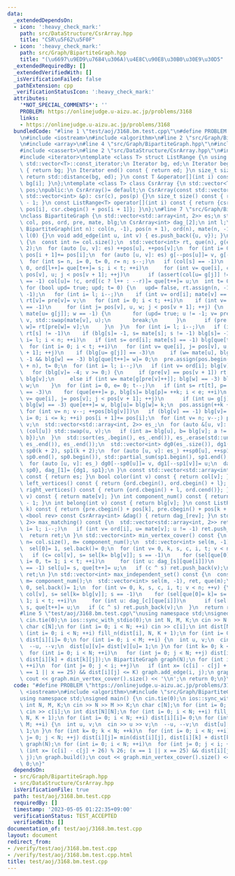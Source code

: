 ```yaml
---
data:
  _extendedDependsOn:
  - icon: ':heavy_check_mark:'
    path: src/DataStructure/CsrArray.hpp
    title: "CSR\u5F62\u5F0F"
  - icon: ':heavy_check_mark:'
    path: src/Graph/BipartiteGraph.hpp
    title: "(\u6697\u9ED9\u7684\u306A)\u4E8C\u90E8\u30B0\u30E9\u30D5"
  _extendedRequiredBy: []
  _extendedVerifiedWith: []
  _isVerificationFailed: false
  _pathExtension: cpp
  _verificationStatusIcon: ':heavy_check_mark:'
  attributes:
    '*NOT_SPECIAL_COMMENTS*': ''
    PROBLEM: https://onlinejudge.u-aizu.ac.jp/problems/3168
    links:
    - https://onlinejudge.u-aizu.ac.jp/problems/3168
  bundledCode: "#line 1 \"test/aoj/3168.bm.test.cpp\"\n#define PROBLEM \"https://onlinejudge.u-aizu.ac.jp/problems/3168\"\
    \n#include <iostream>\n#include <algorithm>\n#line 2 \"src/Graph/BipartiteGraph.hpp\"\
    \n#include <array>\n#line 4 \"src/Graph/BipartiteGraph.hpp\"\n#include <numeric>\n\
    #include <cassert>\n#line 2 \"src/DataStructure/CsrArray.hpp\"\n#include <vector>\n\
    #include <iterator>\ntemplate <class T> struct ListRange {\n using Iterator= typename\
    \ std::vector<T>::const_iterator;\n Iterator bg, ed;\n Iterator begin() const\
    \ { return bg; }\n Iterator end() const { return ed; }\n size_t size() const {\
    \ return std::distance(bg, ed); }\n const T &operator[](int i) const { return\
    \ bg[i]; }\n};\ntemplate <class T> class CsrArray {\n std::vector<T> csr;\n std::vector<int>\
    \ pos;\npublic:\n CsrArray()= default;\n CsrArray(const std::vector<T> &c, const\
    \ std::vector<int> &p): csr(c), pos(p) {}\n size_t size() const { return pos.size()\
    \ - 1; }\n const ListRange<T> operator[](int i) const { return {csr.cbegin() +\
    \ pos[i], csr.cbegin() + pos[i + 1]}; }\n};\n#line 7 \"src/Graph/BipartiteGraph.hpp\"\
    \nclass BipartiteGraph {\n std::vector<std::array<int, 2>> es;\n std::vector<int>\
    \ col, pos, ord, pre, mate, blg;\n CsrArray<int> dag_[2];\n int l;\npublic:\n\
    \ BipartiteGraph(int n): col(n, -1), pos(n + 1), ord(n), mate(n, -1), blg(n, -3),\
    \ l(0) {}\n void add_edge(int u, int v) { es.push_back({u, v}); }\n void build()\
    \ {\n  const int n= col.size();\n  std::vector<int> rt, que(n), g(es.size() *\
    \ 2);\n  for (auto [u, v]: es) ++pos[u], ++pos[v];\n  for (int i= 0; i < n; ++i)\
    \ pos[i + 1]+= pos[i];\n  for (auto [u, v]: es) g[--pos[u]]= v, g[--pos[v]]= u;\n\
    \  for (int s= n, i= 0, t= 0, r= n; s--;)\n   if (col[s] == -1)\n    for (col[s]=\
    \ 0, ord[l++]= que[t++]= s; i < t; ++i)\n     for (int v= que[i], c= col[v], j=\
    \ pos[v], u; j < pos[v + 1]; ++j)\n      if (assert(col[u= g[j]] != c); col[u]\
    \ == -1) col[u]= !c, ord[(c ? l++ : --r)]= que[t++]= u;\n  int t= 0, k= 0;\n \
    \ for (bool upd= true; upd; t= 0) {\n   upd= false, rt.assign(n, -1), pre.assign(n,\
    \ -1);\n   for (int i= l; i--;)\n    if (int v= ord[i]; mate[v] == -1) que[t++]=\
    \ rt[v]= pre[v]= v;\n   for (int i= 0; i < t; ++i)\n    if (int v= que[i]; mate[rt[v]]\
    \ == -1)\n     for (int j= pos[v], u, w; j < pos[v + 1]; ++j) {\n      if (w=\
    \ mate[u= g[j]]; w == -1) {\n       for (upd= true; u != -1; v= pre[v]) mate[u]=\
    \ v, std::swap(mate[v], u);\n       break;\n      }\n      if (pre[w] == -1) rt[que[t++]=\
    \ w]= rt[pre[w]= v];\n     }\n  }\n  for (int i= l; i--;)\n   if (int s= ord[i];\
    \ rt[s] != -1)\n    if (blg[s]= -1, s= mate[s]; s != -1) blg[s]= -1;\n  for (int\
    \ i= l; i < n; ++i)\n   if (int s= ord[i]; mate[s] == -1) blg[que[t++]= s]= 0;\n\
    \  for (int i= 0; i < t; ++i)\n   for (int v= que[i], j= pos[v], u, w; j < pos[v\
    \ + 1]; ++j)\n    if (blg[u= g[j]] == -3)\n     if (w= mate[u], blg[u]= 0; w !=\
    \ -1 && blg[w] == -3) blg[que[t++]= w]= 0;\n  pre.assign(pos.begin(), pos.begin()\
    \ + n), t= 0;\n  for (int i= l; i--;)\n   if (int v= ord[i]; blg[v] == -3)\n \
    \   for (blg[v]= -4; v >= 0;) {\n     if (pre[v] == pos[v + 1]) rt[t++]= v, v=\
    \ blg[v];\n     else if (int w= mate[g[pre[v]++]]; blg[w] == -3) blg[w]= v, v=\
    \ w;\n    }\n  for (int i= 0, e= 0; t--;)\n   if (int s= rt[t], p= mate[s]; blg[p]\
    \ == -3)\n    for (que[e++]= p, blg[s]= blg[p]= ++k; i < e; ++i)\n     for (int\
    \ v= que[i], j= pos[v]; j < pos[v + 1]; ++j)\n      if (int u= g[j], w= mate[u];\
    \ blg[w] == -3) que[e++]= w, blg[u]= blg[w]= k;\n  pos.assign(++k + 2, 0);\n \
    \ for (int v= n; v--; ++pos[blg[v]])\n   if (blg[v] == -1) blg[v]= k;\n  for (int\
    \ i= 0; i <= k; ++i) pos[i + 1]+= pos[i];\n  for (int v= n; v--;) pre[--pos[blg[v]]]=\
    \ v;\n  std::vector<std::array<int, 2>> es_;\n  for (auto &[u, v]: es) {\n   if\
    \ (col[u]) std::swap(u, v);\n   if (int a= blg[u], b= blg[v]; a != b) es_.push_back({a,\
    \ b});\n  }\n  std::sort(es_.begin(), es_.end()), es_.erase(std::unique(es_.begin(),\
    \ es_.end()), es_.end());\n  std::vector<int> dg0(es_.size()), dg1(es_.size()),\
    \ sp0(k + 2), sp1(k + 2);\n  for (auto [u, v]: es_) ++sp0[u], ++sp1[v];\n  std::partial_sum(sp0.begin(),\
    \ sp0.end(), sp0.begin()), std::partial_sum(sp1.begin(), sp1.end(), sp1.begin());\n\
    \  for (auto [u, v]: es_) dg0[--sp0[u]]= v, dg1[--sp1[v]]= u;\n  dag_[0]= {dg0,\
    \ sp0}, dag_[1]= {dg1, sp1};\n }\n const std::vector<std::array<int, 2>> &edges()\
    \ const { return es; }\n bool color(int v) const { return col[v]; }\n const ListRange<int>\
    \ left_vertices() const { return {ord.cbegin(), ord.cbegin() + l}; }\n const ListRange<int>\
    \ right_vertices() const { return {ord.cbegin() + l, ord.cend()}; }\n int match(int\
    \ v) const { return mate[v]; }\n int component_num() const { return pos.size()\
    \ - 1; }\n int belong(int v) const { return blg[v]; }\n const ListRange<int> block(int\
    \ k) const { return {pre.cbegin() + pos[k], pre.cbegin() + pos[k + 1]}; }\n template\
    \ <bool rev> const CsrArray<int> &dag() { return dag_[rev]; }\n std::vector<std::array<int,\
    \ 2>> max_matching() const {\n  std::vector<std::array<int, 2>> ret;\n  for (int\
    \ i= l; i--;)\n   if (int v= ord[i], u= mate[v]; u != -1) ret.push_back({v, u});\n\
    \  return ret;\n }\n std::vector<int> min_vertex_cover() const {\n  const int\
    \ n= col.size(), m= component_num();\n  std::vector<int> sel(m, -1), ret, que(m);\n\
    \  sel[0]= 1, sel.back()= 0;\n  for (int v= 0, k, s, c, i, t; v < n; ++v) {\n\
    \   if (c= col[v], s= sel[k= blg[v]]; s == -1)\n    for (sel[que[0]= k]= s= !c,\
    \ i= 0, t= 1; i < t; ++i)\n     for (int u: dag_[s][que[i]])\n      if (sel[u]\
    \ == -1) sel[u]= s, que[t++]= u;\n   if (c ^ s) ret.push_back(v);\n  }\n  return\
    \ ret;\n }\n std::vector<int> max_independent_set() const {\n  const int n= col.size(),\
    \ m= component_num();\n  std::vector<int> sel(m, -1), ret, que(m);\n  sel[0]=\
    \ 0, sel.back()= 1;\n  for (int v= 0, k, s, c, i, t; v < n; ++v) {\n   if (c=\
    \ col[v], s= sel[k= blg[v]]; s == -1)\n    for (sel[que[0]= k]= s= !c, i= 0, t=\
    \ 1; i < t; ++i)\n     for (int u: dag_[c][que[i]])\n      if (sel[u] == -1) sel[u]=\
    \ s, que[t++]= u;\n   if (c ^ s) ret.push_back(v);\n  }\n  return ret;\n }\n};\n\
    #line 5 \"test/aoj/3168.bm.test.cpp\"\nusing namespace std;\nsigned main() {\n\
    \ cin.tie(0);\n ios::sync_with_stdio(0);\n int N, M, K;\n cin >> N >> M >> K;\n\
    \ char c[N];\n for (int i= 0; i < N; ++i) cin >> c[i];\n int dist[N][N];\n for\
    \ (int i= 0; i < N; ++i) fill_n(dist[i], N, K + 1);\n for (int i= 0; i < N; ++i)\
    \ dist[i][i]= 0;\n for (int i= 0; i < M; ++i) {\n  int u, v;\n  cin >> u >> v;\n\
    \  --u, --v;\n  dist[u][v]= dist[v][u]= 1;\n }\n for (int k= 0; k < N; ++k)\n\
    \  for (int i= 0; i < N; ++i)\n   for (int j= 0; j < N; ++j) dist[i][j]= min(dist[i][j],\
    \ dist[i][k] + dist[k][j]);\n BipartiteGraph graph(N);\n for (int i= 0; i < N;\
    \ ++i)\n  for (int j= 0; j < i; ++j)\n   if (int x= (c[i] - c[j] + 26) % 26; (x\
    \ == 1 || x == 25) && dist[i][j] <= K) graph.add_edge(i, j);\n graph.build();\n\
    \ cout << graph.min_vertex_cover().size() << '\\n';\n return 0;\n}\n"
  code: "#define PROBLEM \"https://onlinejudge.u-aizu.ac.jp/problems/3168\"\n#include\
    \ <iostream>\n#include <algorithm>\n#include \"src/Graph/BipartiteGraph.hpp\"\n\
    using namespace std;\nsigned main() {\n cin.tie(0);\n ios::sync_with_stdio(0);\n\
    \ int N, M, K;\n cin >> N >> M >> K;\n char c[N];\n for (int i= 0; i < N; ++i)\
    \ cin >> c[i];\n int dist[N][N];\n for (int i= 0; i < N; ++i) fill_n(dist[i],\
    \ N, K + 1);\n for (int i= 0; i < N; ++i) dist[i][i]= 0;\n for (int i= 0; i <\
    \ M; ++i) {\n  int u, v;\n  cin >> u >> v;\n  --u, --v;\n  dist[u][v]= dist[v][u]=\
    \ 1;\n }\n for (int k= 0; k < N; ++k)\n  for (int i= 0; i < N; ++i)\n   for (int\
    \ j= 0; j < N; ++j) dist[i][j]= min(dist[i][j], dist[i][k] + dist[k][j]);\n BipartiteGraph\
    \ graph(N);\n for (int i= 0; i < N; ++i)\n  for (int j= 0; j < i; ++j)\n   if\
    \ (int x= (c[i] - c[j] + 26) % 26; (x == 1 || x == 25) && dist[i][j] <= K) graph.add_edge(i,\
    \ j);\n graph.build();\n cout << graph.min_vertex_cover().size() << '\\n';\n return\
    \ 0;\n}"
  dependsOn:
  - src/Graph/BipartiteGraph.hpp
  - src/DataStructure/CsrArray.hpp
  isVerificationFile: true
  path: test/aoj/3168.bm.test.cpp
  requiredBy: []
  timestamp: '2023-05-05 01:22:35+09:00'
  verificationStatus: TEST_ACCEPTED
  verifiedWith: []
documentation_of: test/aoj/3168.bm.test.cpp
layout: document
redirect_from:
- /verify/test/aoj/3168.bm.test.cpp
- /verify/test/aoj/3168.bm.test.cpp.html
title: test/aoj/3168.bm.test.cpp
---
```

